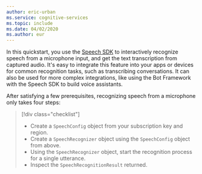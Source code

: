 ```yaml
---
author: eric-urban
ms.service: cognitive-services
ms.topic: include
ms.date: 04/02/2020
ms.author: eur
---
```


In this quickstart, you use the [Speech SDK](~/articles/cognitive-services/speech-service/speech-sdk.md) to interactively recognize speech from a microphone input, and get the text transcription from captured audio. It's easy to integrate this feature into your apps or devices for common recognition tasks, such as transcribing conversations. It can also be used for more complex integrations, like using the Bot Framework with the Speech SDK to build voice assistants.

After satisfying a few prerequisites, recognizing speech from a microphone only takes four steps:

> [!div class="checklist"]
> * Create a `SpeechConfig` object from your subscription key and region.
> * Create a `SpeechRecognizer` object using the `SpeechConfig` object from above.
> * Using the `SpeechRecognizer` object, start the recognition process for a single utterance.
> * Inspect the `SpeechRecognitionResult` returned.
